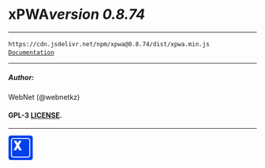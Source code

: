 <h1 style="display: flex; align-items: center;">
    xPWA 
    <i>version 0.8.74</i>
</h1>
<hr>
<code>https://cdn.jsdelivr.net/npm/xpwa@0.8.74/dist/xpwa.min.js</code>
<br>
<code><a href="https://xpwa.webnet.kz">Documentation</a></code>
<hr>
<h5>Author:</h5>
<p>WebNet (@webnetkz)</p>
<h4>GPL-3 <a href="LICENSE">LICENSE</a>.</h4>
<hr>
<img src="./logo.png" width="50px;" style="width: 50px;">



